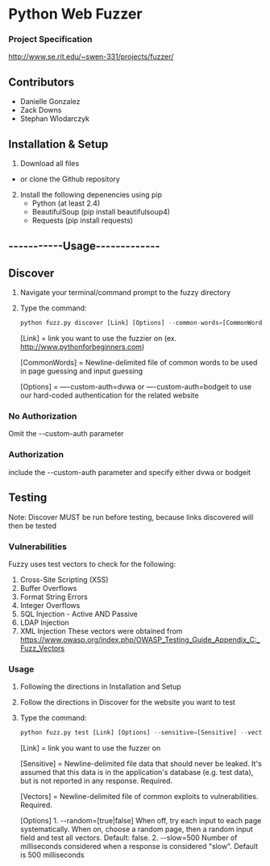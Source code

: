 # Python Web Fuzzer
### Project Specification
http://www.se.rit.edu/~swen-331/projects/fuzzer/

## Contributors
* Danielle Gonzalez 
* Zack Downs
* Stephan Wlodarczyk

## Installation & Setup


1. Download all files
* or clone the Github repository
2. Install the following depenencies using pip 
    * Python (at least 2.4)
    * BeautifulSoup (pip install beautifulsoup4)
    * Requests (pip install requests)


## -----------Usage-------------


## Discover


1. Navigate your terminal/command prompt to the fuzzy directory
2. Type the command:
	
    ``` python
    python fuzz.py discover [Link] [Options] --common-words=[CommonWords]
    ```

	[Link] 	= link you want to use the fuzzier on (ex. http://www.pythonforbeginners.com)
	
    [CommonWords] 	= Newline-delimited file of common words to be used in page guessing and input guessing
	
    [Options] 	= —-custom-auth=dvwa or —-custom-auth=bodgeit to use our hard-coded authentication for the related website
	

### No Authorization
 Omit the --custom-auth parameter 

### Authorization
 include the --custom-auth parameter and specify either dvwa or bodgeit

## Testing

Note: Discover MUST be run before testing, because links discovered will then be tested

### Vulnerabilities
Fuzzy uses test vectors to check for the following:
1. Cross-Site Scripting (XSS)
2. Buffer Overflows
3. Format String Errors 
4. Integer Overflows
5. SQL Injection - Active AND Passive
6. LDAP Injection
7. XML Injection
These vectors were obtained from https://www.owasp.org/index.php/OWASP_Testing_Guide_Appendix_C:_Fuzz_Vectors

### Usage

1. Following the directions in Installation and Setup
2. Follow the directions in Discover for the website you want to test
3. Type the command: 
    ``` python
    python fuzz.py test [Link] [Options] --sensitive=[Sensitive] --vectors=[Vectors]
    ```
    [Link] = link you want to use the fuzzer on

    [Sensitive] = Newline-delimited file data that should never be leaked. It's assumed that this data is in the application's database (e.g. test data), but is not reported in any response. Required.

    [Vectors] = Newline-delimited file of common exploits to vulnerabilities. Required.
    
    [Options] 
        1. --random=[true|false] When off, try each input to each page systematically.  When on, choose a random page, then a random input field and test all vectors. Default: false.
        2. --slow=500 Number of milliseconds considered when a response is considered "slow". Default is 500 milliseconds
